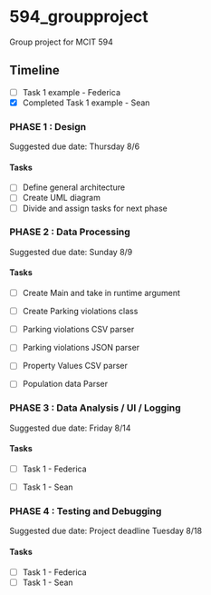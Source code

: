 # 594_groupproject
Group project for MCIT 594

## Timeline
- [ ] Task 1 example - Federica
- [x] Completed Task 1 example - Sean

### PHASE 1 : Design
Suggested due date: Thursday 8/6

#### Tasks

- [ ] Define general architecture
- [ ] Create UML diagram
- [ ] Divide and assign tasks for next phase

### PHASE 2 : Data Processing
Suggested due date: Sunday 8/9

#### Tasks
- [ ] Create Main and take in runtime argument
- [ ] Create Parking violations class
- [ ] Parking violations CSV parser
- [ ] Parking violations JSON parser
- [ ] Property Values CSV parser
- [ ] Population data Parser




### PHASE 3 : Data Analysis / UI / Logging
Suggested due date: Friday 8/14

#### Tasks
- [ ] Task 1 - Federica
- [ ] Task 1 - Sean


### PHASE 4 : Testing and Debugging
Suggested due date: Project deadline Tuesday 8/18

#### Tasks
- [ ] Task 1 - Federica
- [ ] Task 1 - Sean
